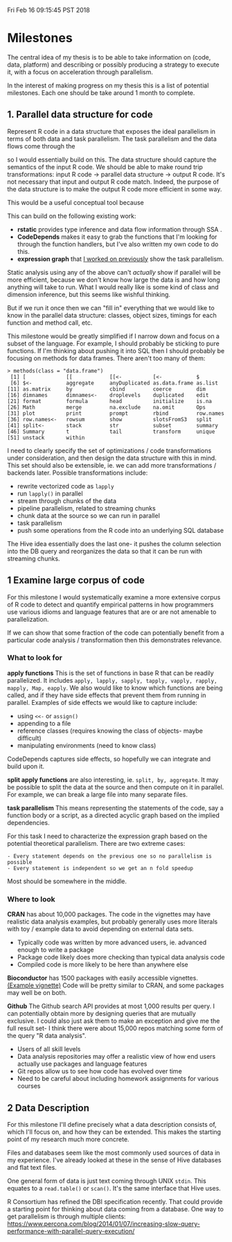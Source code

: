 Fri Feb 16 09:15:45 PST 2018

# Milestones

The central idea of my thesis is to be able to take information on (code,
data, platform) and describing or possibly producing a strategy to execute
it, with a focus on acceleration through parallelism. 

In the interest of making progress on my thesis this is a list of potential
milestones.  Each one should be take around 1 month to complete.


## 1. Parallel data structure for code

Represent R code in a data structure that exposes the ideal parallelism in
terms of both data and task parallelism. The task parallelism and the data
flows come through the 

so I would essentially build on this. The data structure should capture the
semantics of the input R code. We should be able to make round trip
transformations: input R code -> parallel data structure -> output R code.
It's not necessary that input and output R code match. Indeed, the purpose
of the data structure is to make the output R code more efficient in
some way.

This would be a useful conceptual tool because

This can build on the following existing work:
- __rstatic__ provides type inference and data flow information through SSA .
- __CodeDepends__ makes it easy to grab the functions that I'm looking for
  through the function handlers, but I've also written my own code to do
  this.
- __expression graph__ that [I worked on
  previously](https://github.com/clarkfitzg/phd_research/blob/master/expression_graph/expression_graph.tex)
show the task parallelism.

Static analysis using any of the above can't _actually_ show if parallel
will be more efficient, because we don't know how large the data is and how
long anything will take to run.  What I would really like is some kind of
class and dimension inference, but this seems like wishful thinking.

But if we run it once then we can "fill in" everything that we would like
to know in the parallel data structure: classes, object sizes, timings for
each function and method call, etc.

This milestone would be greatly simplified if I narrow down and focus on a
subset of the language. For example, I should probably be sticking to pure
functions. If I'm thinking about pushing it into SQL then I should probably
be focusing on methods for data frames. There aren't too many of them:

```
> methods(class = "data.frame")
 [1] [             [[            [[<-          [<-           $
 [6] $<-           aggregate     anyDuplicated as.data.frame as.list
[11] as.matrix     by            cbind         coerce        dim
[16] dimnames      dimnames<-    droplevels    duplicated    edit
[21] format        formula       head          initialize    is.na
[26] Math          merge         na.exclude    na.omit       Ops
[31] plot          print         prompt        rbind         row.names
[36] row.names<-   rowsum        show          slotsFromS3   split
[41] split<-       stack         str           subset        summary
[46] Summary       t             tail          transform     unique
[51] unstack       within
```

I need to clearly specify the set of optimizations / code transformations
under consideration, and then design the data structure with this
in mind. This set should also be extensible, ie. we can add more
transformations / backends later. Possible transformations include:

- rewrite vectorized code as `lapply`
- run `lapply()` in parallel
- stream through chunks of the data
- pipeline parallelism, related to streaming chunks
- chunk data at the source so we can run in parallel
- task parallelism
- push some operations from the R code into an underlying SQL database

The Hive idea essentially does the last one- it pushes the column selection
into the DB query and reorganizes the data so that it can be run with
streaming chunks.

## 1 Examine large corpus of code

For this milestone I would systematically examine a more extensive corpus
of R code to detect and quantify empirical patterns in how programmers use
various idioms and language features that are or are not amenable to
parallelization.

If we can show that some fraction of the code can potentially benefit from
a particular code analysis / transformation then this demonstrates
relevance.

### What to look for

__apply functions__ This is the set of functions in base R that can be readily
parallelized. It includes `apply, lapply, sapply, tapply, vapply,
rapply, mapply, Map, eapply`. We also would like to know which functions are being
called, and if they have side effects that prevent them from running in
parallel. Examples of side effects we would like to capture include:

- using `<<-` or `assign()`
- appending to a file
- reference classes (requires knowing the class of objects- maybe difficult)
- manipulating environments (need to know class)

CodeDepends captures side effects, so hopefully we can integrate and build
upon it.

__split apply functions__ are also interesting, ie. `split, by, aggregate`.
It may be possible to split the data at the source and then compute on it
in parallel. For example, we can break a large file into many separate
files.

__task parallelism__ This means representing the statements of the code,
say a function body or a script, as a directed acyclic graph based on the
implied dependencies. 

For this task I need to characterize the expression graph based on the
potential theoretical parallelism. There are two extreme cases:

    - Every statement depends on the previous one so no parallelism is possible
    - Every statement is independent so we get an n fold speedup

Most should be somewhere in the middle.

### Where to look

__CRAN__ has about 10,000 packages. The code in the vignettes may have
realistic data analysis examples, but probably generally uses more literals
with toy / example data to avoid depending on external data sets.

- Typically code was written by more advanced users, ie. advanced enough to
  write a package
- Package code likely does more checking than typical data analysis code
- Compiled code is more likely to be here than anywhere else

__Bioconductor__ has 1500 packages with easily accessible vignettes.
[(Example
vignette)](https://www.bioconductor.org/packages/release/bioc/vignettes/apComplex/inst/doc/apComplex.R)
Code will be pretty similar to CRAN, and some packages may well be on both.

__Github__ The Github search API provides at most 1,000 results per query. I
can potentially obtain more by designing queries that are mutually
exclusive. I could also just ask them to make an exception and give me the
full result set- I think there were about 15,000 repos matching some form of
the query "R data analysis".

- Users of all skill levels
- Data analysis repositories may offer a realistic view of how
  end users actually use packages and language features
- Git repos allow us to see how code has evolved over time
- Need to be careful about including homework assignments for various
  courses


## 2 Data Description

For this milestone I'll define precisely what a data description consists
of, which I'll focus on, and how they can be extended. This makes the
starting point of my research much more concrete.

Files and databases seem like the most commonly used sources of data in my
experience. I've already looked at these in the sense of Hive databases and
flat text files.

One general form of data is just text coming through UNIX `stdin`. This
equates to a `read.table()` or `scan()`. It's the same interface that Hive
uses.

R Consortium has refined the DBI specification recently. That could provide
a starting point for thinking about data coming from a database. One way to
get parallelism is through multiple clients:
https://www.percona.com/blog/2014/01/07/increasing-slow-query-performance-with-parallel-query-execution/

